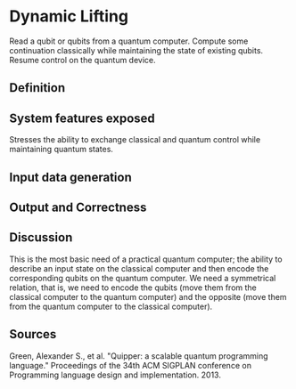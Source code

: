 
# Dynamic Lifting

Read a qubit or qubits from a quantum computer. Compute some continuation classically while maintaining the state of existing qubits. Resume control on the quantum device.

## Definition


## System features exposed

Stresses the ability to exchange classical and quantum control while maintaining quantum states.

## Input data generation


## Output and Correctness


## Discussion

This is the most basic need of a practical quantum computer; the ability to describe an input state on the classical computer and then encode the corresponding qubits on the quantum computer.  We need a symmetrical relation, that is, we need to encode the qubits (move them from the classical computer to the quantum computer) and the opposite (move them from the quantum computer to the classical computer).   

## Sources

Green, Alexander S., et al. "Quipper: a scalable quantum programming language." Proceedings of the 34th ACM SIGPLAN conference on Programming language design and implementation. 2013.


